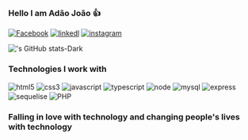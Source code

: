 
### Hello I am Adão João 👍

[![Facebook](https://img.shields.io/badge/Facebook-1877F2?style=for-the-badge&logo=facebook&logoColor=white)](https://web.facebook.com/profile.php?id=100080991242967)
[![linkedl](https://img.shields.io/badge/LinkedIn-0077B5?style=for-the-badge&logo=linkedin&logoColor=white)](https://www.linkedin.com/in/ad%C3%A3o-jo%C3%A3o-6a1a532a1/)
[![instagram](https://img.shields.io/badge/Instagram-E4405F?style=for-the-badge&logo=instagram&logoColor=white)](https://blog.com)

!['s GitHub stats-Dark](https://github-readme-stats.vercel.app/api?username=Adao-Angelo&show_icons=true&theme=dracula)

### Technologies I work with


<div style="display:inline_block">
    <img align= "center"  alt ="html5" src="https://img.shields.io/badge/HTML5-E34F26?style=for-the-badge&logo=html5&logoColor=white" />
<img align= "center"  alt ="css3" src="https://img.shields.io/badge/CSS3-1572B6?style=for-the-badge&logo=css3&logoColor=white" />
 <img align= "center"  alt ="javascript" src="https://img.shields.io/badge/JavaScript-F7DF1E?style=for-the-badge&logo=javascript&logoColor=blackk" />
    <img align= "center"  alt ="typescript" src="https://img.shields.io/badge/TypeScript-007ACC?style=for-the-badge&logo=typescript&logoColor=white" />
     <img align= "center"  alt ="node" src="https://img.shields.io/badge/Node.js-43853D?style=for-the-badge&logo=node.js&logoColor=white" />
     <img align= "center"  alt ="mysql" src="https://img.shields.io/badge/MySQL-00000F?style=for-the-badge&logo=mysql&logoColor=white" />
      <img align= "center"  alt ="express" src="https://img.shields.io/badge/Express.js-404D59?style=for-the-badge" />
    <img align= "center"  alt ="sequelise" src="https://img.shields.io/badge/React-20232A?style=for-the-badge&logo=react&logoColor=61DAFB" />
    <img align = "center" alt = "PHP" src= "https://img.shields.io/badge/PHP-777BB4?style=for-the-badge&logo=php&logoColor=white">
</div>


### Falling in love with technology and changing people's lives with technology 



